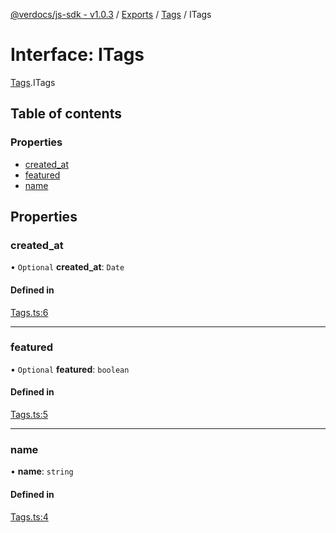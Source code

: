 [@verdocs/js-sdk - v1.0.3](../README.md) / [Exports](../modules.md) / [Tags](../modules/Tags.md) / ITags

# Interface: ITags

[Tags](../modules/Tags.md).ITags

## Table of contents

### Properties

- [created_at](Tags.ITags.md#created_at)
- [featured](Tags.ITags.md#featured)
- [name](Tags.ITags.md#name)

## Properties

### created\_at

• `Optional` **created\_at**: `Date`

#### Defined in

[Tags.ts:6](https://github.com/Verdocs/js-sdk/blob/main/src/Tags.ts#L6)

___

### featured

• `Optional` **featured**: `boolean`

#### Defined in

[Tags.ts:5](https://github.com/Verdocs/js-sdk/blob/main/src/Tags.ts#L5)

___

### name

• **name**: `string`

#### Defined in

[Tags.ts:4](https://github.com/Verdocs/js-sdk/blob/main/src/Tags.ts#L4)
